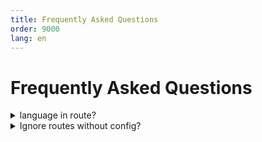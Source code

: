 ```yaml
---
title: Frequently Asked Questions
order: 9000
lang: en
---
```


# Frequently Asked Questions

<details>

<summary> language in route? 
</summary>

> In my project i have a routing like this:<br>
> /:lang<br>
> /:lang/page1<br>
> /:lang/page2<br>
> etc...<br>
>
> It's very simple. :lang can have few values (it, en...) and If possible I prefer to store it in the config, without have
> an endpoint dedicated.<br> How can I solve this?

As the Scully config file is typescript, you can post-process the routing object. a very crude solution would be something like this:

```typescript
import { ScullyConfig } from '@scullyio/scully';

const preLangConfig: ScullyConfig = {
  /** settngs */
  routes: {
    ':lang/route1': { type: 'default' },
    ':lang/route2': { type: 'default' },
    ':lang/route3': { type: 'default' },
    ':lang/route4': { type: 'default' },
  },
};
export const config = {
  ...preLangConfig,
  routes: Object.fromEntries(
    // make sure you use a node-version that supports this, or use a reduce.
    Object.entries(preLangConfig.routes).reduce((all, [route, config]) => {
      if (route.includes(':lang')) {
        ['it', 'en', 'nl', 'sp'].forEach((
          lang // <-- language array
        ) => all.push([route.split(':lang').join(lang), config]));
      } else {
        all.push([route, config]);
      }
      return all;
    }, [])
  ),
};

console.log(config.routes);
```

It takes the `preLangConfig` and iterates over all the routes. When it finds the `:lang` parameter, it creates an entry with every value provided in the language array. That way the final config will have a route for every language available.

</details>

<details>
<summary>Ignore routes without config?</summary>
> In my app I have a lot of routes I don't want scully to handle.  How can I deal with that.

Scully will use the `default` plugin for any route that is not specified. When you want to have another way to handle defaults, you can replace this plugin with another one.
For example, if you want to ignore all undefined routes you can do:

```typescript
registerPlugin('router', 'default', findPlugin('ignored'));
```

In case you want to have some more control, you can create a custom plugin:

```typescript
registerPlugin(
  'router',
  'default',
  async (route: string): Promise<HandledRoute[]> => {
    if (route === 'somethingSpecial') {
      return [{ route, type: 'somethingElse' }];
    }
    if (route === 'somethingSpecial/:id') {
      const data = httpGetJson('someEndPoint'); // fetch some json
      const { createPath } = routeSplit(route);
      const routes: HandledRoutes[] = [];
      for (const row of data) {
        routes.push({ route: createPath(row.id), type: 'default' });
      }
      return routes;
    }
    return [];
  },
  undefined,
  { replaceExistingPlugin: true }
);
```

</details>

<style>

details[open] summary ~ \* {
animation: sweep .5s ease-in-out;
}

@keyframes sweep {
0% {opacity: 0; margin-left: -10px}
100% {opacity: 1; margin-left: 0px}
}
</style>
